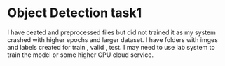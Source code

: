 # Object Detection task1
I have ceated and preprocessed files but did not trained it as my system crashed with higher epochs and larger dataset.
I have folders with imges and labels created for train , valid , test.
I may need to use lab system to train the model or some higher GPU cloud service.
 
